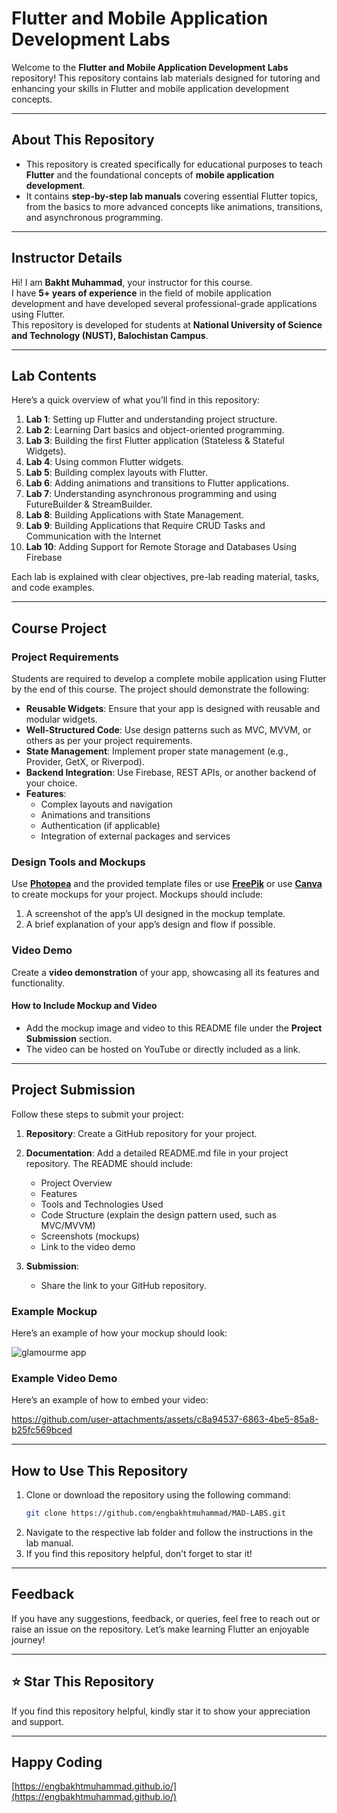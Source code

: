# Flutter and Mobile Application Development Labs

Welcome to the **Flutter and Mobile Application Development Labs** repository! This repository contains lab materials designed for tutoring and enhancing your skills in Flutter and mobile application development concepts.

---

## About This Repository

- This repository is created specifically for educational purposes to teach **Flutter** and the foundational concepts of **mobile application development**.
- It contains **step-by-step lab manuals** covering essential Flutter topics, from the basics to more advanced concepts like animations, transitions, and asynchronous programming.

---

## Instructor Details

Hi! I am **Bakht Muhammad**, your instructor for this course.  
I have **5+ years of experience** in the field of mobile application development and have developed several professional-grade applications using Flutter.  
This repository is developed for students at **National University of Science and Technology (NUST), Balochistan Campus**.

---

## Lab Contents

Here’s a quick overview of what you’ll find in this repository:

1. **Lab 1**: Setting up Flutter and understanding project structure.
2. **Lab 2**: Learning Dart basics and object-oriented programming.
3. **Lab 3**: Building the first Flutter application (Stateless & Stateful Widgets).
4. **Lab 4**: Using common Flutter widgets.
5. **Lab 5**: Building complex layouts with Flutter.
6. **Lab 6**: Adding animations and transitions to Flutter applications.
7. **Lab 7**: Understanding asynchronous programming and using FutureBuilder & StreamBuilder.
8. **Lab 8**: Building Applications with State Management.
9. **Lab 9**: Building Applications that Require CRUD Tasks and Communication with the Internet
10. **Lab 10**: Adding Support for Remote Storage and Databases Using Firebase

Each lab is explained with clear objectives, pre-lab reading material, tasks, and code examples.

---

## Course Project

### Project Requirements
Students are required to develop a complete mobile application using Flutter by the end of this course. The project should demonstrate the following:

- **Reusable Widgets**: Ensure that your app is designed with reusable and modular widgets.
- **Well-Structured Code**: Use design patterns such as MVC, MVVM, or others as per your project requirements.
- **State Management**: Implement proper state management (e.g., Provider, GetX, or Riverpod).
- **Backend Integration**: Use Firebase, REST APIs, or another backend of your choice.
- **Features**:
  - Complex layouts and navigation
  - Animations and transitions
  - Authentication (if applicable)
  - Integration of external packages and services

### Design Tools and Mockups
Use <a href="https://www.photopea.com">**Photopea**</a> and the provided template files or use <a href="https://www.freepik.com/search?format=search&last_filter=query&last_value=mobile+app+mockups&query=mobile+app+mockups">**FreePik**</a> or use <a href="[https://www.photopea.com](https://www.canva.com/search?q=app%20mockup)">**Canva**</a> to create mockups for your project. Mockups should include:

1. A screenshot of the app’s UI designed in the mockup template.
2. A brief explanation of your app’s design and flow if possible.

### Video Demo
Create a **video demonstration** of your app, showcasing all its features and functionality.

#### How to Include Mockup and Video
- Add the mockup image and video to this README file under the **Project Submission** section.
- The video can be hosted on YouTube or directly included as a link.

---

## Project Submission

Follow these steps to submit your project:

1. **Repository**: Create a GitHub repository for your project.
2. **Documentation**: Add a detailed README.md file in your project repository. The README should include:
   - Project Overview
   - Features
   - Tools and Technologies Used
   - Code Structure (explain the design pattern used, such as MVC/MVVM)
   - Screenshots (mockups)
   - Link to the video demo

3. **Submission**:
   - Share the link to your GitHub repository.

### Example Mockup
Here’s an example of how your mockup should look:

![glamourme app](https://github.com/user-attachments/assets/e5b61205-fb85-4971-9b93-10c017a24468)

### Example Video Demo
Here’s an example of how to embed your video:

https://github.com/user-attachments/assets/c8a94537-6863-4be5-85a8-b25fc569bced


---

## How to Use This Repository

1. Clone or download the repository using the following command:
   ```bash
   git clone https://github.com/engbakhtmuhammad/MAD-LABS.git
   ```
2. Navigate to the respective lab folder and follow the instructions in the lab manual.
3. If you find this repository helpful, don’t forget to star it!

---

## Feedback

If you have any suggestions, feedback, or queries, feel free to reach out or raise an issue on the repository.
Let’s make learning Flutter an enjoyable journey!

---

## ⭐ Star This Repository
If you find this repository helpful, kindly star it to show your appreciation and support.

---

## Happy Coding  
[https://engbakhtmuhammad.github.io/](https://engbakhtmuhammad.github.io/)

